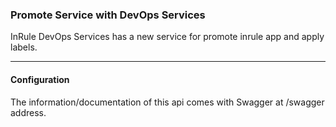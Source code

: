 ### Promote Service with DevOps Services

InRule DevOps Services has a new service for promote inrule app and apply labels.

---
#### Configuration

The information/documentation of this api comes with Swagger at /swagger address.
